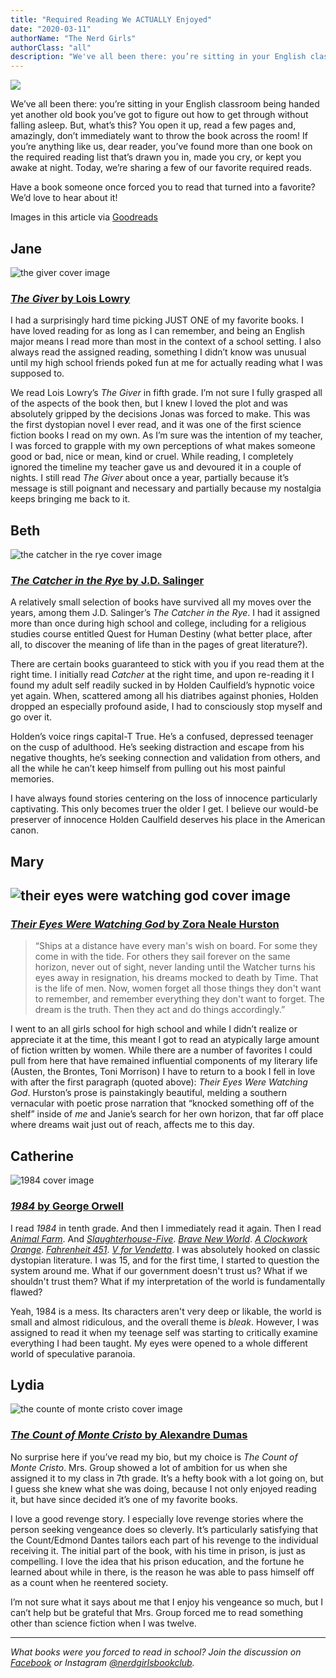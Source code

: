 ```yaml
---
title: "Required Reading We ACTUALLY Enjoyed"
date: "2020-03-11"
authorName: "The Nerd Girls"
authorClass: "all"
description: "We've all been there: you’re sitting in your English classroom being handed yet another old book you’ve got to figure out how to get through without falling asleep. But, what’s this? You open it up, read a few pages and, amazingly, don’t immediately want to throw the book across the room! If you’re anything like us, dear reader, you’ve found more than one book on the required reading list that’s drawn you in, made you cry, or kept you awake at night. Today, we’re sharing a few of our favorite required reads. "
---
```


![](required-reading-we-actually-enjoyed.png)

We’ve all been there: you’re sitting in your English classroom being handed yet another old book you’ve got to figure out how to get through without falling asleep. But, what’s this? You open it up, read a few pages and, amazingly, don’t immediately want to throw the book across the room! If you’re anything like us, dear reader, you’ve found more than one book on the required reading list that’s drawn you in, made you cry, or kept you awake at night. Today, we’re sharing a few of our favorite required reads.

Have a book someone once forced you to read that turned into a favorite? We’d love to hear about it!

<p class="image-caption">Images in this article via <a href="https://www.goodreads.com/">Goodreads</a></p>

<h2 class="utl-color--jane">Jane</h2>

![the giver cover image](the-giver.jpg)

### <span class="utl-color--jane">[*The Giver* by Lois Lowry](https://www.goodreads.com/book/show/3636.The_Giver)</span>

I had a surprisingly hard time picking JUST ONE of my favorite books. I have loved reading for as long as I can remember, and being an English major means I read more than most in the context of a school setting. I also always read the assigned reading, something I didn’t know was unusual until my high school friends poked fun at me for actually reading what I was supposed to. 

We read Lois Lowry’s *The Giver* in fifth grade. I’m not sure I fully grasped all of the aspects of the book then, but I knew I loved the plot and was absolutely gripped by the decisions Jonas was forced to make. This was the first dystopian novel I ever read, and it was one of the first science fiction books I read on my own. As I’m sure was the intention of my teacher, I was forced to grapple with my own perceptions of what makes someone good or bad, nice or mean, kind or cruel. While reading, I completely ignored the timeline my teacher gave us and devoured it in a couple of nights. I still read *The Giver* about once a year, partially because it’s message is still poignant and necessary and partially because my nostalgia keeps bringing me back to it.

<h2 class="utl-color--elizabeth">Beth</h2>

![the catcher in the rye cover image](the-catcher-in-the-rye.jpg)

### <span class="utl-color--elizabeth">[*The Catcher in the Rye* by J.D. Salinger](https://www.goodreads.com/book/show/5107.The_Catcher_in_the_Rye)</span>

A relatively small selection of books have survived all my moves over the years, among them J.D. Salinger’s *The Catcher in the Rye*. I had it assigned more than once during high school and college, including for a religious studies course entitled Quest for Human Destiny (what better place, after all, to discover the meaning of life than in the pages of great literature?).

There are certain books guaranteed to stick with you if you read them at the right time. I initially read *Catcher* at the right time, and upon re-reading it I found my adult self readily sucked in by Holden Caulfield’s hypnotic voice yet again. When, scattered among all his diatribes against phonies, Holden dropped an especially profound aside, I had to consciously stop myself and go over it.

Holden’s voice rings capital-T True. He’s a confused, depressed teenager on the cusp of adulthood. He’s seeking distraction and escape from his negative thoughts, he’s seeking connection and validation from others, and all the while he can’t keep himself from pulling out his most painful memories.

I have always found stories centering on the loss of innocence particularly captivating. This only becomes truer the older I get. I believe our would-be preserver of innocence Holden Caulfield deserves his place in the American canon.

<h2 class="utl-color--mary">Mary<h2>

![their eyes were watching god cover image](watching-god.jpg)

### <span class="utl-color--mary">[*Their Eyes Were Watching God* by Zora Neale Hurston](https://www.goodreads.com/book/show/178805.Their_Eyes_Were_Watching_God)</span>

<blockquote class="utl-blockquote--mary">
“Ships at a distance have every man's wish on board. For some they come in with the tide. For others they sail forever on the same horizon, never out of sight, never landing until the Watcher turns his eyes away in resignation, his dreams mocked to death by Time. That is the life of men. Now, women forget all those things they don't want to remember, and remember everything they don't want to forget. The dream is the truth. Then they act and do things accordingly.”
</blockquote>

I went to an all girls school for high school and while I didn’t realize or appreciate it at the time, this meant I got to read an atypically large amount of fiction written by women. While there are a number of  favorites I could pull from here that have remained influential components of my literary life (Austen, the Brontes, Toni Morrison) I have to return to a book I fell in love with after the first paragraph (quoted above): *Their Eyes Were Watching God*. Hurston’s prose is painstakingly beautiful, melding a southern vernacular with poetic prose narration that “knocked something off of the shelf” inside of *me* and Janie’s search for her own horizon, that far off place where dreams wait just out of reach, affects me to this day.

<h2 class="utl-color--catherine">Catherine</h2>

![1984 cover image](1984.jpg)

### <span class="utl-color--catherine">[*1984* by George Orwell](https://www.goodreads.com/book/show/40961427-1984)</span>

I read *1984* in tenth grade. And then I immediately read it again. Then I read <span class="utl-color--catherine">[*Animal Farm*](https://www.goodreads.com/book/show/170448.Animal_Farm)</span>. And <span class="utl-color--catherine">[*Slaughterhouse-Five*](https://www.goodreads.com/book/show/4981.Slaughterhouse_Five)</span>. <span class="utl-color--catherine">[*Brave New World*](https://www.goodreads.com/book/show/5129.Brave_New_World)</span>. <span class="utl-color--catherine">[*A Clockwork Orange*](https://www.goodreads.com/book/show/41817486-a-clockwork-orange)</span>. <span class="utl-color--catherine">[*Fahrenheit 451*](https://www.goodreads.com/book/show/13079982-fahrenheit-451)</span>. <span class="utl-color--catherine">[*V for Vendetta*](https://www.goodreads.com/book/show/5805.V_for_Vendetta)</span>. I was absolutely hooked on classic dystopian literature. I was 15, and for the first time, I started to question the system around me. What if our government doesn't trust us? What if we shouldn't trust them? What if my interpretation of the world is fundamentally flawed?

Yeah, 1984 is a mess. Its characters aren't very deep or likable, the world is small and almost ridiculous, and the overall theme is *bleak*. However, I was assigned to read it when my teenage self was starting to critically examine everything I had been taught. My eyes were opened to a whole different world of speculative paranoia.

<h2 class="utl-color--lydia">Lydia</h2>

![the counte of monte cristo cover image](count-of-monte-cristo.jpg)

### <span class="utl-color--lydia">[*The Count of Monte Cristo* by Alexandre Dumas](https://www.goodreads.com/book/show/7126.The_Count_of_Monte_Cristo)</span>

No surprise here if you’ve read my bio, but my choice is *The Count of Monte Cristo*. Mrs. Group showed a lot of ambition for us when she assigned it to my class in 7th grade. It’s a hefty book with a lot going on, but I guess she knew what she was doing, because I not only enjoyed reading it, but have since decided it’s one of my favorite books.

I love a good revenge story. I especially love revenge stories where the person seeking vengeance does so cleverly. It’s particularly satisfying that the Count/Edmond Dantes tailors each part of his revenge to the individual receiving it. The initial part of the book, with his time in prison, is just as compelling. I love the idea that his prison education, and the fortune he learned about while in there, is the reason he was able to pass himself off as a count when he reentered society.

I’m not sure what it says about me that I enjoy his vengeance so much, but I can’t help but be grateful that Mrs. Group forced me to read something other than science fiction when I was twelve.

---

*What books were you forced to read in school? Join the discussion on [Facebook](https://www.facebook.com/groups/566114107531110/) or Instagram [@nerdgirlsbookclub](https://www.instagram.com/nerdgirlsbookclub/).*
